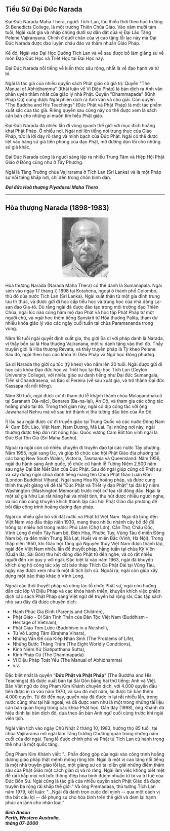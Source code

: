 ## Tiểu Sử Đại Đức Narada

Đại Đức Narada Maha Thera, người Tích-Lan, lúc thiếu thời theo học trường St Benedicts College, là một trường Thiên Chúa Giáo. Vào năm mười tám tuổi, Ngài xuất gia và nhập chúng dưới sự dẫn dắt của vị Đại Lão Tăng Pelene Vajiranyana. Chính ở dưới chân của vị cao tăng lỗi lạc này mà Đại Đức Narada được đào luyện châu đáo và thấm nhuần Giáo Pháp.

Kế đó, Ngài vào Đại Học Đường Tích Lan và về sau được bổ làm giảng sư về môn Đạo Đức Học và Triết Học tại Đại Học này.

Đại Đức Narada nổi tiếng về kiến thức sâu rộng, nhất là về đạo hạnh và từ bi.

Ngài là tác giả của nhiều quyển sách Phật giáo cô giá trị: Quyển "The Manual of Abhidhamma" (Khái luận về Vi Diệu Pháp) là bản dịch ra Anh văn phần uyên thâm nhất của giáo lý nhà Phật. Quyển "Dhammapada" (Kinh Pháp Cú) cũng được Ngài phiên dịch ra Anh văn và chú giải. Còn quyển "The Buddha and His Teachings" (Đức Phật và Phật Pháp) là một tác phẩm xuất sắc của tác giả. Riêng quyển sau cùng này có thể được xem là sách căn bản cho những ai muốn tìm hiểu Phật giáo.

Đại Đức Narada đã nhiều lần đi vòng quanh thế giới với mục đích hoằng khai Phật Pháp. Ở nhiều nơi, Ngài nói lên tiếng nói trung thực của Giáo Pháp, tức là lời dạy rõ ràng và minh bạch của Đức Phật. Ngài có thể được liệt vào hàng sứ giả tiền phong của đạo Phật, mở đường dọn lối cho những sứ giả khác.

Đại Đức Narada cũng là người sáng lập ra nhiều Trung Tâm và Hiệp Hội Phật Giáo ở Đông cũng như ở Tây Phương.

Ngài là Tăng Trưởng chùa Vajirarama ở Tích Lan (Sri Lanka) và là một Pháp sư nổi tiếng khắp nơi, chí đến trong chốn bình dân.

_**Đại đức Hoà thượng Piyadassi Maha Thera**_

---

## Hòa thượng Narada (1898-1983)

<center><img src="images/hoa-thuong-narada.jpeg" alt="Hòa thượng Narada"></center>

Hòa thượng Narada (Narada Maha Thera) có thế danh là Sumanapala. Ngài sinh vào ngày 17 tháng 7, 1898 tại Kotahena, ngoại ô thành phố Colombo, thủ đô của nước Tích Lan (Sri Lanka). Ngài xuất thân từ một gia đình trung lưu trí thức, và được gửi đi học cấp tiểu học và trung học của nhà dòng La-san đạo Gia-tô. Dù rằng ngài đã được đào tạo trong môi trường đạo Thiên Chúa, ngài lúc nào cũng hâm mộ đạo Phật và học tập Phật Pháp từ một người chú, và ngài học thêm tiếng Sanskrit từ Hòa thượng Palita, tham dự nhiều khóa giáo lý vào các ngày cuối tuần tại chùa Paramananda trong vùng.


Năm 18 tuổi ngài quyết định xuất gia, thọ giới Sa di với pháp danh là Narada, vị thầy bổn sư là Hòa thượng Vajiranana, một vị danh tăng vào thời đó. Thầy truyền giới là Hòa thượng Revata, và thầy truyền pháp là Tỳ kheo Pelene. Sau đó, ngài theo học các khóa Vi Diệu Pháp và Ngữ học Đông phương.

Sa di Narada thọ giới cụ túc (tỳ kheo) vào năm lên 20 tuổi. Ngài được gửi đi học các khóa Đạo đức học và Triết học tại Đại học Tích Lan (Ceylon University College), với nhiều giáo sư danh tiếng như Đại đức Sumangala, Tiến sĩ Chandrasena, và Bác sĩ Pereira (về sau xuất gia, và trở thành Đại đức Kassapa rất nổi tiếng).

Năm 30 tuổi, ngài được cử đi tham dự lễ khánh thành chùa Mulagandhakuti tại Saranath (Xa-nặc), Benares (Ba-na-lại), Ấn Độ, và tham gia các công tác hoằng pháp tại đó. Trong thời gian này, ngài có dịp công tác với ông Jawaharial Nehru mà về sau trở thành vị thủ tướng đầu tiên của Ấn Độ.

Ít lâu sau ngài được cử đi truyền giáo tại Trung Quốc và các nước Đông Nam Á: Cam Bốt, Lào, Việt Nam, Nam Dương, Mã Lai. Tại những nơi này, ngài thường được tiếp đón rất nồng hậu. Quốc vương Cam Bốt tôn vinh ngài là Đức Đại Tôn Giả (Sri Maha Sadhu).

Ngoài ra ngài còn có nhiều chuyến đi truyền đạo tại các nước Tây phương. Năm 1955, ngài sang Úc, và giúp tổ chức các hội Phật Giáo địa phương tại các bang New South Wales, Victoria, Tasmania và Queensland. Năm 1956, ngài du hành sang Anh quốc, tổ chức cử hành lễ Tưởng Niệm 2.500 năm sau ngày Đại Bát Niết Bàn của Đức Phật. Sau đó ngài giúp củng cố Phật sự và xây dựng ngôi chùa danh tiếng mang tên Chùa Phật Giáo Luân Đôn (London Buddhist Vihara). Ngài sang Hoa Kỳ hoằng pháp, và được cung thỉnh thuyết giảng về đề tài "Đức Phật và Triết lý đạo Phật" tại đài kỷ niệm Washington (Washington Memorial) trước một cử tọa rất đông đảo. Ngài là một sứ giả Như Lai rất hăng hái và nhiệt tình, thu hút được nhiều người nghe, và lúc nào cũng khuyến khích thành lập các hội Phật Giáo địa phương để bồi đắp công trình hoằng dương đạo pháp.

Ngài có nhiều gắn bó với đất nước và Phật tử Việt Nam. Ngài đã từng đến Việt Nam vào đầu thập niên 1930, mang theo nhiều nhánh cây bồ đề để trồng tại nhiều nơi trong nước: Phú Lâm (Chợ Lớn), Cần Thơ, Châu Đốc, Vĩnh Long ở miền Tây Nam bộ, Biên Hòa, Phước Tuy, Vũng Tàu ở miền Đông Nam bộ, ra đến miền Trung (Đà Lạt, Huế) và miền Bắc (Vinh, Hà Nội). Trong thập niên 1950, khi Giáo hội Tăng già Nguyên thủy Việt Nam được thành lập, ngài đến Việt Nam nhiều lần để thuyết pháp, hằng tuần tại chùa Kỳ Viên (Quận Ba, Sài Gòn) thu hút đông đảo Phật tử đến nghe, và có rất nhiều người đến xin quy y với ngài. Đặc biệt là vào năm 1963, ngài đã khuyến khích ủng hộ công tác xây cất bảo tháp Thích Ca Phật Đài tại Vũng Tàu, ngày nay được xem như là một di tích lịch sử. Ngoài ra, ngài còn giúp xây dựng một bảo tháp khác ở Vĩnh Long.

Ngoài các thời thuyết pháp và công tác tổ chức Phật sự, ngài còn hướng dẫn các lớp Vi Diệu Pháp và các khóa hành thiền, khuyến khích việc phiên dịch các sách Phật Pháp sang Việt ngữ để truyền bá rộng rãi. Các tập sách nhỏ sau đây đã được chuyển dịch:

- Hạnh Phúc Gia Đình (Parents and Children),
- Phật Giáo - Di Sản Tinh Thần của Dân Tộc Việt Nam (Buddhism - Heritage of Vietnam),
- Phật Giáo Tóm Lược (Buddhism in a Nutshell),
- Tứ Vô Lượng Tâm (Brahma Vihara),
- Những Vấn Đề của Kiếp Nhân Sinh (The Problems of Life),
- Những Bước Thăng Trầm (The Eight Worldly Conditions),
- Kinh Niệm Xứ (Satipatthana Sutta),
- Kinh Pháp Cú (The Dhammapada)
- Vi Diệu Pháp Toát Yếu (The Manual of Abhidhamma)
- v.v.

Đặc biệt nhất là quyển "**Đức Phật và Phật Pháp**" (The Buddha and His Teachings) đã được xuất bản tại Sài Gòn bằng hai thứ tiếng: Anh và Việt. Bản Việt ngữ do ông Phạm Kim Khánh chuyển dịch, với 4.000 quyển đầu tiên được in ra vào năm 1970, và sau đó một năm, lại được tái bản thêm 4.000 quyển. Từ đó đến nay, quyển này đã được in lại rất nhiều lần, trong nước cũng như tại hải ngoại, và đã được xem như là một trong những tài liệu căn bản quan trọng trong các khóa Phật học. Gần đây (1998), ông Khánh đã hiệu đính lại bản dịch đó, dựa theo ấn bản Anh ngữ cuối cùng trước khi ngài viên tịch.

Ngài viên tịch vào ngày Chủ Nhật 2 tháng 10, 1983, hưởng thọ 85 tuổi, tại chùa Vajirarama nơi ngài làm Tăng trưởng Chưởng quản trong những năm cuối của đời ngài. Tang lễ được chính phủ và Phật tử Tích Lan cử hành trọng thể như là một quốc táng.

Ông Phạm Kim Khánh viết: "...Phần đóng góp của ngài vào công trình hoằng dương giáo pháp thật mênh mông rộng lớn. Ngài là một vị cao tăng nổi tiếng là một nhà truyền giáo lỗi lạc, một giảng sư có tài diễn giải những điểm thâm sâu của Phật Giáo một cách giản dị và rõ ràng. Ngài làm việc không biết mệt để rải khắp mọi nơi bức thông điệp hòa bình đượm nhuần từ bi và trí tuệ của Đức Bổn Sư. Ngài cũng là tác giả của nhiều quyển sách Phật Giáo đã được truyền bá rộng rãi khắp thế giới." Và ông Premadasa, thủ tướng Tích Lan năm 1979, kết luận: "...Ngài đã dành trọn cuộc đời mình -- qua một cách vị tha bất cầu lợi -- để phụng sự cho hòa bình trên thế giới và đem lại hạnh phúc an lành cho nhân loại."

**_Bình Anson  
Perth, Western Australia,  
tháng 07-2000_**

